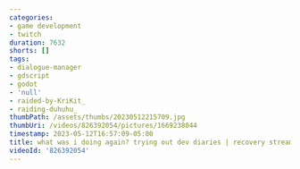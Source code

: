 ```yaml
---
categories:
- game development
- twitch
duration: 7632
shorts: []
tags:
- dialogue-manager
- gdscript
- godot
- 'null'
- raided-by-KriKit_
- raiding-duhuhu_
thumbPath: /assets/thumbs/20230512215709.jpg
thumbUri: /videos/826392054/pictures/1669238044
timestamp: 2023-05-12T16:57:09-05:00
title: what was i doing again? trying out dev diaries | recovery stream
videoId: '826392054'
---
```

